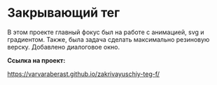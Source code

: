 # Закрывающий тег

В этом проекте главный фокус был на работе с анимацией, svg и градиентом. Также, была задача сделать максимально резиновую верску. Добавлено диалоговое окно.

**Ссылка на проект:** 

https://varvaraberast.github.io/zakrivayuschiy-teg-f/